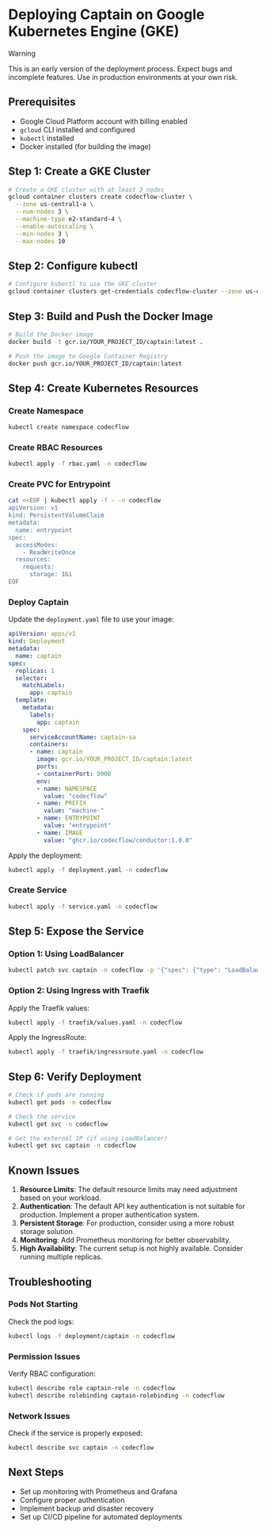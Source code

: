 # Deploying Captain on Google Kubernetes Engine (GKE)

> [!WARNING]  
> This is an early version of the deployment process. Expect bugs and incomplete features. Use in production environments at your own risk.

## Prerequisites

- Google Cloud Platform account with billing enabled
- `gcloud` CLI installed and configured
- `kubectl` installed
- Docker installed (for building the image)

## Step 1: Create a GKE Cluster

```bash
# Create a GKE cluster with at least 3 nodes
gcloud container clusters create codecflow-cluster \
  --zone us-central1-a \
  --num-nodes 3 \
  --machine-type e2-standard-4 \
  --enable-autoscaling \
  --min-nodes 3 \
  --max-nodes 10
```

## Step 2: Configure kubectl

```bash
# Configure kubectl to use the GKE cluster
gcloud container clusters get-credentials codecflow-cluster --zone us-central1-a
```

## Step 3: Build and Push the Docker Image

```bash
# Build the Docker image
docker build -t gcr.io/YOUR_PROJECT_ID/captain:latest .

# Push the image to Google Container Registry
docker push gcr.io/YOUR_PROJECT_ID/captain:latest
```

## Step 4: Create Kubernetes Resources

### Create Namespace

```bash
kubectl create namespace codecflow
```

### Create RBAC Resources

```bash
kubectl apply -f rbac.yaml -n codecflow
```

### Create PVC for Entrypoint

```bash
cat <<EOF | kubectl apply -f - -n codecflow
apiVersion: v1
kind: PersistentVolumeClaim
metadata:
  name: entrypoint
spec:
  accessModes:
    - ReadWriteOnce
  resources:
    requests:
      storage: 1Gi
EOF
```

### Deploy Captain

Update the `deployment.yaml` file to use your image:

```yaml
apiVersion: apps/v1
kind: Deployment
metadata:
  name: captain
spec:
  replicas: 1
  selector:
    matchLabels:
      app: captain
  template:
    metadata:
      labels:
        app: captain
    spec:
      serviceAccountName: captain-sa
      containers:
      - name: captain
        image: gcr.io/YOUR_PROJECT_ID/captain:latest
        ports:
        - containerPort: 9000
        env:
        - name: NAMESPACE
          value: "codecflow"
        - name: PREFIX
          value: "machine-"
        - name: ENTRYPOINT
          value: "entrypoint"
        - name: IMAGE
          value: "ghcr.io/codecflow/conductor:1.0.0"
```

Apply the deployment:

```bash
kubectl apply -f deployment.yaml -n codecflow
```

### Create Service

```bash
kubectl apply -f service.yaml -n codecflow
```

## Step 5: Expose the Service

### Option 1: Using LoadBalancer

```bash
kubectl patch svc captain -n codecflow -p '{"spec": {"type": "LoadBalancer"}}'
```

### Option 2: Using Ingress with Traefik

Apply the Traefik values:

```bash
kubectl apply -f traefik/values.yaml -n codecflow
```

Apply the IngressRoute:

```bash
kubectl apply -f traefik/ingressroute.yaml -n codecflow
```

## Step 6: Verify Deployment

```bash
# Check if pods are running
kubectl get pods -n codecflow

# Check the service
kubectl get svc -n codecflow

# Get the external IP (if using LoadBalancer)
kubectl get svc captain -n codecflow
```

## Known Issues

1. **Resource Limits**: The default resource limits may need adjustment based on your workload.
2. **Authentication**: The default API key authentication is not suitable for production. Implement a proper authentication system.
3. **Persistent Storage**: For production, consider using a more robust storage solution.
4. **Monitoring**: Add Prometheus monitoring for better observability.
5. **High Availability**: The current setup is not highly available. Consider running multiple replicas.

## Troubleshooting

### Pods Not Starting

Check the pod logs:

```bash
kubectl logs -f deployment/captain -n codecflow
```

### Permission Issues

Verify RBAC configuration:

```bash
kubectl describe role captain-role -n codecflow
kubectl describe rolebinding captain-rolebinding -n codecflow
```

### Network Issues

Check if the service is properly exposed:

```bash
kubectl describe svc captain -n codecflow
```

## Next Steps

- Set up monitoring with Prometheus and Grafana
- Configure proper authentication
- Implement backup and disaster recovery
- Set up CI/CD pipeline for automated deployments
